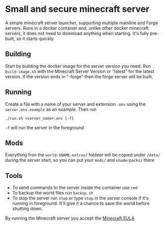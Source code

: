 # Small and secure minecraft server

A simple minecraft server launcher, supporting multiple mainline and Forge servers. Runs in a docker container and, unlike other docker minecraft servers, it does not need to download anything when starting.
It's fully pre-built, so it starts quickly.

## Building

Start by building the docker image for the server version you need. Run `build-image.sh` with the Minecraft Server Version or "latest" for the latest version. If the version ends in "-forge" then the forge server will be built.

## Running

Create a file with a name of your server and extension `.env` using the `server.env.example` as an example. Then run 

`./run.sh <server_name>.env [-f]`

`-f` will run the server in the foreground

## Mods

Everything fron the `world-$NAME-extras/` foldeer will be copied under `/data/` during the server start, so you can put your `mods/` and `shaderpacks/` there

## Tools

* To send commands to the server inside the container use `cmd`
* To backup the world files run `backup.sh`
* To stop the server run `stop` or type `stop` in the server console if it's running in foreground. It'll give it a chance to save the world before shutting down.

By running the Minecraft server you accept the [Minecraft EULA](https://account.mojang.com/documents/minecraft_eula)
